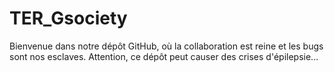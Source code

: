 # TER_Gsociety
Bienvenue dans notre dépôt GitHub, où la collaboration est reine et les bugs sont nos esclaves. Attention, ce dépôt peut causer des crises d'épilepsie...

